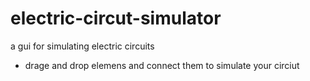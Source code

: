 # electric-circut-simulator
a gui for simulating electric circuits 
- drage and drop elemens and connect them to simulate your circiut 
